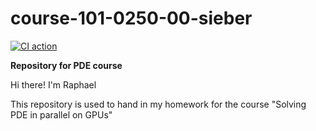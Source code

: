 # course-101-0250-00-sieber

[![CI action](https://github.com/sieberra/course-101-0250-00-sieber/actions/workflows/CI.yml/badge.svg)](https://github.com/sieberra/course-101-0250-00-sieber/actions/workflows/CI.yml)

**Repository for PDE course**

Hi there! I'm Raphael

This repository is used to hand in my homework for the course "Solving PDE in parallel on GPUs"

